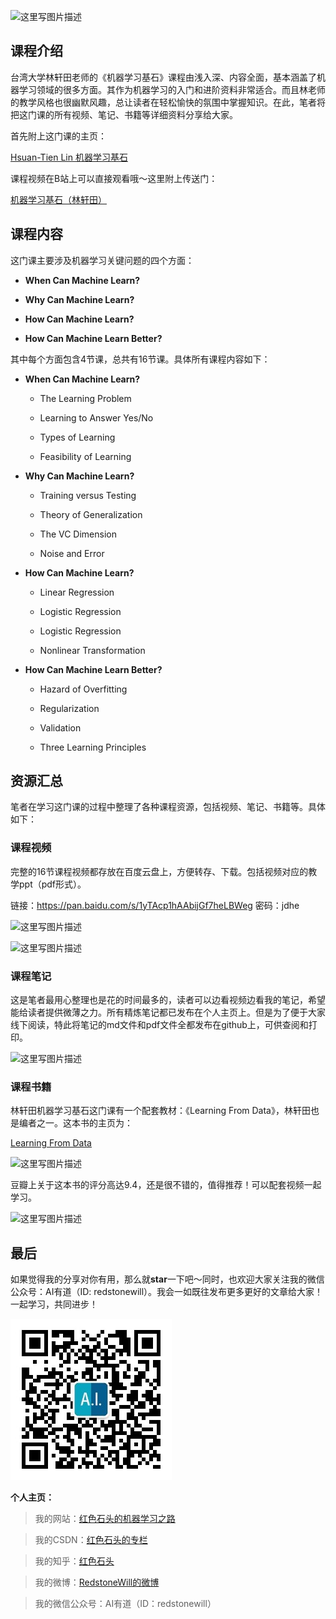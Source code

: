 ![这里写图片描述](https://img-blog.csdn.net/20180422222512666?)

## 课程介绍

台湾大学林轩田老师的《机器学习基石》课程由浅入深、内容全面，基本涵盖了机器学习领域的很多方面。其作为机器学习的入门和进阶资料非常适合。而且林老师的教学风格也很幽默风趣，总让读者在轻松愉快的氛围中掌握知识。在此，笔者将把这门课的所有视频、笔记、书籍等详细资料分享给大家。

首先附上这门课的主页：

[Hsuan-Tien Lin 机器学习基石](https://www.csie.ntu.edu.tw/~htlin/)

课程视频在B站上可以直接观看哦～这里附上传送门：

[机器学习基石（林轩田）](https://www.bilibili.com/video/av12463015/)

## 课程内容

这门课主要涉及机器学习关键问题的四个方面：

-  **When Can Machine Learn?**

- **Why Can Machine Learn?**

- **How Can Machine Learn?**

- **How Can Machine Learn Better?**

其中每个方面包含4节课，总共有16节课。具体所有课程内容如下：

- **When Can Machine Learn?**
	
	- The Learning Problem

	- Learning to Answer Yes/No

	- Types of Learning

	- Feasibility of Learning

- **Why Can Machine Learn?**

	- Training versus Testing

	- Theory of Generalization

	- The VC Dimension

	- Noise and Error

- **How Can Machine Learn?**

	- Linear Regression

	- Logistic Regression

	- Logistic Regression

	- Nonlinear Transformation

- **How Can Machine Learn Better?**

	- Hazard of Overfitting

	- Regularization

	- Validation

	- Three Learning Principles

## 资源汇总

笔者在学习这门课的过程中整理了各种课程资源，包括视频、笔记、书籍等。具体如下：

### 课程视频

完整的16节课程视频都存放在百度云盘上，方便转存、下载。包括视频对应的教学ppt（pdf形式）。

链接：https://pan.baidu.com/s/1yTAcp1hAAbijGf7heLBWeg 密码：jdhe

![这里写图片描述](https://img-blog.csdn.net/20180422225542142?)

![这里写图片描述](https://img-blog.csdn.net/20180422225615173?)

### 课程笔记

这是笔者最用心整理也是花的时间最多的，读者可以边看视频边看我的笔记，希望能给读者提供微薄之力。所有精炼笔记都已发布在个人主页上。但是为了便于大家线下阅读，特此将笔记的md文件和pdf文件全都发布在github上，可供查阅和打印。

![这里写图片描述](https://img-blog.csdn.net/2018042223310082?)

### 课程书籍

林轩田机器学习基石这门课有一个配套教材：《Learning From Data》，林轩田也是编者之一。这本书的主页为：

[Learning From Data](http://amlbook.com/)

![这里写图片描述](https://img-blog.csdn.net/20180422231435817?)

豆瓣上关于这本书的评分高达9.4，还是很不错的，值得推荐！可以配套视频一起学习。

![这里写图片描述](https://img-blog.csdn.net/20180422231523620?)

## 最后

如果觉得我的分享对你有用，那么就**star**一下吧～同时，也欢迎大家关注我的微信公众号：AI有道（ID: redstonewill）。我会一如既往发布更多更好的文章给大家！一起学习，共同进步！

![](./images/微信公众号.jpg)

**个人主页：**

>我的网站：[红色石头的机器学习之路](https://redstonewill.github.io/)

>我的CSDN：[红色石头的专栏](http://blog.csdn.net/red_stone1)

>我的知乎：[红色石头](https://www.zhihu.com/people/red_stone_wl)

>我的微博：[RedstoneWill的微博](http://weibo.com/redstonewill)

>我的微信公众号：AI有道（ID：redstonewill）


